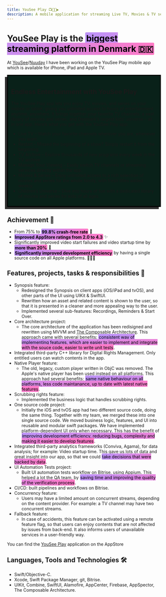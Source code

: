 ```yaml
---
title: YouSee Play 📺📱👀▶️
description: A mobile application for streaming Live TV, Movies & TV series.
---
```


<style type="text/css">
.yousee-banner {
	background-color: #092119;
  padding: 10px;
  border: 3px solid black;
  margin: 15px 0;
  box-shadow: -7px 7px #2f2f2f;
}
mark {
 	background-image: linear-gradient(to left,#ff79c6,#bd93f9);
  color: black;
  padding: 0.11em;
  border-radius: 4px;
}
</style>

# YouSee Play is the <mark>biggest streaming platform in Denmark 🇩🇰 </mark>

At [YouSee](https://yousee.dk/play#forside)/[Nuuday](https://nuuday.com/) I have been working on the YouSee Play mobile app which is available for iPhone, iPad and Apple TV.

<div class="yousee-banner">
	<h2>Endless Entertainment with YouSee Play</h2>
	<p>The YouSee Play app lets you enjoy TV, movies, and series on your mobile or tablet, giving you unlimited access to hours of entertainment anytime, anywhere. It brings together your favorite TV channels, a vast library of movies and series, and Denmark’s largest kids’ universe – all in one app. Here’s what you get with the YouSee Play app:

  - Live TV – Watch your favorite channels wherever you are, whenever you want.
  - Restart – Missed the beginning of a show? Simply restart it from the beginning.
  - TV Archive – Explore thousands of new programs every week in the TV archive.
  - Manage Your Viewing – Easily switch TV channels or streaming services directly within the app.
  - Movies & Series – Enjoy unlimited access to a rich selection of movies and series for the whole family, with fresh titles added weekly.
  - Children’s Universe – Dive into hours of fun with a dedicated library of movies and series for kids of all ages.</p>
</div>



## Achievement 🎉

- From 75% to <mark>**99.8% crash-free rate**</mark> 🚀
- <mark>**Improved AppStore ratings from 2.0 to 4.3**</mark> ✨
- Significantly improved video start failures and video startup time by <mark>**more than 20%**</mark> 💪
- <mark>**Significantly improved development efficiency**</mark> by having a single source code on all Apple platforms. 👨🏻‍💻

## Features, projects, tasks & responsibilities 📖

- Synopsis feature:
	- Redesigned the Synopsis on client apps (iOS/iPad and tvOS), and other parts of the UI using UIKit & SwiftUI.
  - Rewritten how an asset and related content is shown to the user, so that it is presented in a cleaner and more appealing way to the user.
  - Implemented several sub-features: Recordings, Reminders & Start Over.
- Core architecture project:
	- The core architecture of the application has been redisigned and rewritten using MVVM and [The Composable Architecture](https://github.com/pointfreeco/swift-composable-architecture). This approach came with several benefits: <mark>consistent way of implementing features, which are easier to implement and integrate with the souce code, easier to write unit tests</mark>.
- Integrated third-party C++ library for Digital Rights Management. Only entitled users can watch contents in the app.
- Native Player feature:
	- The old, legacy, custom player written in ObjC was removed. The Apple's native player has been used instead on all platforms. This approach had several benefits: <mark>same native behaviour on all platforms, less code maintanance, up to date with latest native features</mark>.
- Scrubbing rights feature:
	- Implemented the business logic that handles scrubbing rights.
- One source code project:
	- Initially the iOS and tvOS app had two different source code, doing the same thing. Together with my team, we merged these into one single source code. We moved business logic, features, and UI into reusable and modular swift packages. We have implemented platform-dependent UI only when necessary. This has the benefit of <mark>improving development efficiency, reducing bugs, complexity and making it easier to develop features</mark>.
- Integrated third-party analytics frameworks (Conviva, Agama), for data analysis; for example: Video startup time. This gave us lots of data and great insight into our app, so that we could <mark>take decisions that were backed by data</mark>.
- UI Automation Tests project:
	- Built UI automation tests workflow on Bitrise, using Appium. This helped a lot the QA team, by <mark>saving time and improving the quality of the verification process</mark>.
- CI/CD: built pipelines and workflows on Bitrise.
- Concurrency feature:
	- Users may have a limited amount on concurrent streams, depending on the content provider. For example: a TV channel may have two concurrent streams.
- Fallback feature:
	- In case of accidents, this feature can be activated using a remote feature flag, so that users can enjoy contents that are not affected by issues from back-end. It also informs users of unavailable services in a user-friendly way.

You can find the [YouSee Play](https://apps.apple.com/dk/app/yousee-play/id476306715) application on the AppStore

## Languages, Tools and Technologies 🛠️

- Swift/Objective-C.
- Xcode, Swift Package Manager, git, Bitrise.
- UIKit, Combine, SwiftUI, Alamofire, AppCenter, Firebase, AppSpector, The Composable Architecture.
